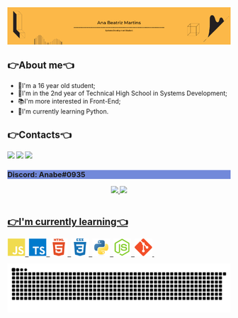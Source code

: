 <div>
<img src="banner.png" tittle="background-banner"/>
<div align="left" column-count="2">
 <h2>👉About me👈</h2>
 <div><ul>
    <li>🌱I'm a 16 year old student;</li>
    <li>🌟I'm in the 2nd year of Technical High School in Systems Development;</li>
    <li>📚I'm more interested in Front-End;</li>
    <li>🧩I'm currently learning Python.</li>
  </ul></div>
 <div>
 <h2>👉Contacts👈</h2>
<a href="https://instagram.com/anabe.m_" target="_blank"><img src="https://img.shields.io/badge/-Instagram-%23E4405F?style=for-the-badge&logo=instagram&logoColor=white" target="_blank"></a>
<a href = "mailto:ana_beatriz-martins@estudante.sesisenai.org.br"><img src="https://img.shields.io/badge/Gmail-D14836?style=for-the-badge&logo=gmail&logoColor=white" target="_blank"></a>
<a href="https://www.linkedin.com/in/anabe-sc" target="_blank"><img src="https://img.shields.io/badge/-LinkedIn-%230077B5?style=for-the-badge&logo=linkedin&logoColor=white" target="_blank"></a><br>   
 <div style="background-color:#7289da">
 <h3>Discord: Anabe#0935</h3>
 </div>
 </div>
 
  <div align="center">
<a href="https://github.com/anabmartins">
<img height="180em" src="https://github-readme-stats.vercel.app/api/top-langs/?username=anabmartins&layout=compact&langs_count=7&theme=tokyonight"/>
<img height="180em" src="https://github-readme-stats.vercel.app/api?username=anabmartins&show_icons=true&theme=tokyonight&include_all_commits=true&count_private=true"/>
</div>
 </div>
 <br>
 <h2>👉I'm currently learning👈</h2>
  <img src="https://github.com/devicons/devicon/blob/master/icons/javascript/javascript-plain.svg" title="JavaScript" alt="JavaScript" width="40" height="40"/>&nbsp;
  <img src="https://github.com/devicons/devicon/blob/master/icons/typescript/typescript-plain.svg" title="TypeScript" alt="TypeScript" width="40" height="40"/>&nbsp;
  <img src="https://github.com/devicons/devicon/blob/master/icons/html5/html5-plain-wordmark.svg" title="HTML5"      alt="HTML" width="40" height="40"/>&nbsp;
  <img src="https://github.com/devicons/devicon/blob/master/icons/css3/css3-plain-wordmark.svg" title="CSS3"       alt="CSS" width="40" height="40"/>&nbsp;
  <img src="https://github.com/devicons/devicon/blob/master/icons/python/python-original.svg" title="Python" alt="Python" width="40" height="40"/>&nbsp;
  <img src="https://github.com/devicons/devicon/blob/master/icons/nodejs/nodejs-plain.svg" ttitle="NodeJS" alt="NodeJS" width="40" height="40"/>&nbsp;
  <img src="https://github.com/devicons/devicon/blob/master/icons/git/git-plain.svg" title="Git" alt="Git" width="40" height="40"/>&nbsp;
  
  ![Snake animation](https://github.com/anabmartins/anabmartins/blob/output/github-contribution-grid-snake.svg)
